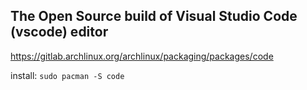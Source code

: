 ## The Open Source build of Visual Studio Code (vscode) editor

https://gitlab.archlinux.org/archlinux/packaging/packages/code  

install: `sudo pacman -S code`
